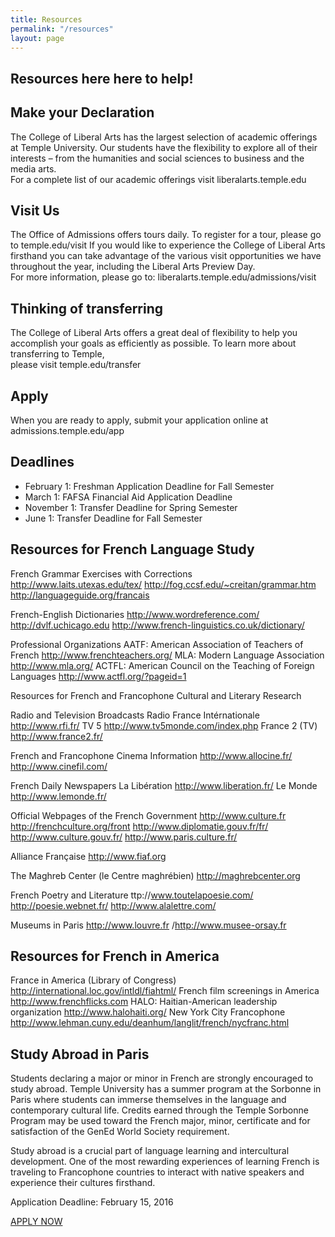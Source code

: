 ```yaml
---
title: Resources
permalink: "/resources"
layout: page
---
```


## Resources here here to help!

## Make your Declaration

The College of Liberal Arts has the largest selection of  academic offerings at Temple University. Our students have the flexibility to explore all of their interests – from the humanities and social sciences to business and the media arts.   
For a complete list of our academic offerings visit liberalarts.temple.edu

## Visit Us

The Office of Admissions offers tours daily. To register for a tour, please go to temple.edu/visit
If you would like to experience the College of Liberal Arts firsthand you can take advantage of the various visit  opportunities we have throughout the year, including the Liberal Arts Preview Day.   
For more information, please go to:
liberalarts.temple.edu/admissions/visit

## Thinking of transferring

The College of Liberal Arts offers a great deal of flexibility to help you accomplish your goals as efficiently as possible.   To learn more about transferring to Temple,  
please visit temple.edu/transfer

## Apply

When you are ready to apply, submit your application online at admissions.temple.edu/app

## Deadlines

- February 1: Freshman Application Deadline for Fall Semester
- March 1: FAFSA Financial Aid Application Deadline
- November 1: Transfer Deadline for Spring Semester
- June 1: Transfer Deadline for Fall Semester

## Resources for French Language Study

French Grammar Exercises with Corrections
http://www.laits.utexas.edu/tex/
http://fog.ccsf.edu/~creitan/grammar.htm
http://languageguide.org/francais

French-English Dictionaries
http://www.wordreference.com/
http://dvlf.uchicago.edu
http://www.french-linguistics.co.uk/dictionary/

Professional Organizations
AATF: American Association of Teachers of French http://www.frenchteachers.org/
MLA:  Modern Language Association http://www.mla.org/
ACTFL: American Council on the Teaching of Foreign Languages http://www.actfl.org/?pageid=1

Resources for French and Francophone Cultural and Literary Research

Radio and Television Broadcasts
Radio France Intérnationale http://www.rfi.fr/
TV 5 http://www.tv5monde.com/index.php
France 2 (TV) http://www.france2.fr/

French and Francophone Cinema Information
http://www.allocine.fr/
http://www.cinefil.com/

French Daily Newspapers
La Libération http://www.liberation.fr/
Le Monde http://www.lemonde.fr/

Official Webpages of the French Government
http://www.culture.fr
http://frenchculture.org/front
http://www.diplomatie.gouv.fr/fr/
http://www.culture.gouv.fr/
http://www.paris.culture.fr/

Alliance Française
http://www.fiaf.org

The Maghreb Center (le Centre maghrébien)
http://maghrebcenter.org

French Poetry and Literature
ttp://www.toutelapoesie.com/
http://poesie.webnet.fr/
http://www.alalettre.com/

Museums in Paris
http://www.louvre.fr
/http://www.musee-orsay.fr

## Resources for French in America

France in America (Library of Congress) http://international.loc.gov/intldl/fiahtml/
French film screenings in America http://www.frenchflicks.com
HALO: Haitian-American leadership organization http://www.halohaiti.org/
New York City Francophone http://www.lehman.cuny.edu/deanhum/langlit/french/nycfranc.html

## Study Abroad in Paris

Students declaring a major or minor in French are strongly encouraged to study abroad. Temple University has a summer program at the Sorbonne in Paris where students can immerse themselves in the language and contemporary cultural life. Credits earned through the Temple Sorbonne Program may be used toward the French major, minor, certificate and for satisfaction of the GenEd World Society requirement.

Study abroad is a crucial part of language learning and intercultural development. One of the most rewarding experiences of learning French is traveling to Francophone countries to interact with native speakers and experience their cultures firsthand.

Application Deadline: February 15, 2016

[APPLY NOW](http://temple.us11.list-manage.com/track/click?u=909f549002f3ee69f5f0ecbe9&id=ff5e6c633d&e=4df0fdc07c)
